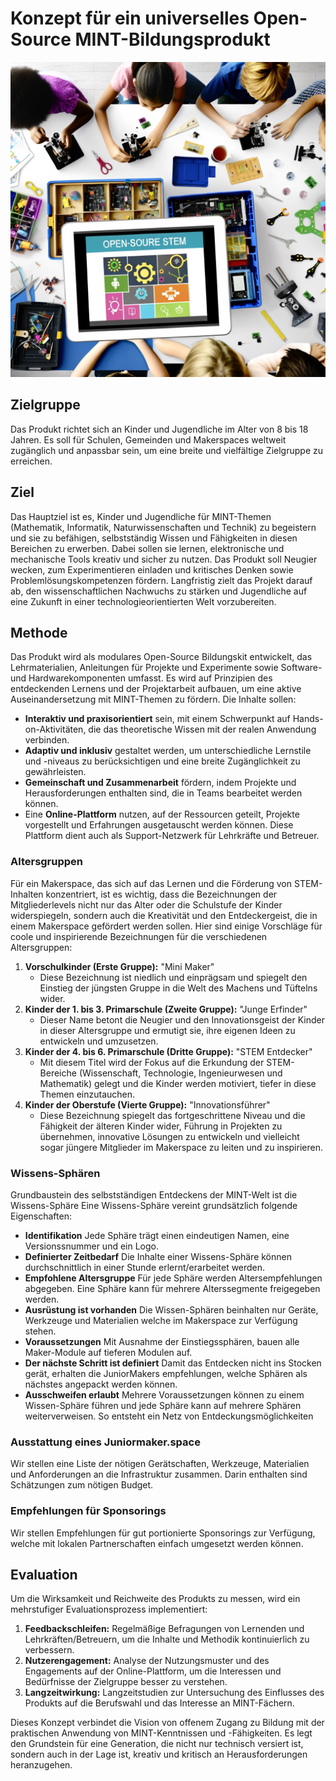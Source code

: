 # Konzept für ein universelles Open-Source MINT-Bildungsprodukt
![Anschauungsbild](../Conception/Themenbild%20JuniorMakers.webp)
## Zielgruppe
Das Produkt richtet sich an Kinder und Jugendliche im Alter von 8 bis 18 Jahren. Es soll für Schulen, Gemeinden und Makerspaces weltweit zugänglich und anpassbar sein, um eine breite und vielfältige Zielgruppe zu erreichen.

## Ziel
Das Hauptziel ist es, Kinder und Jugendliche für MINT-Themen (Mathematik, Informatik, Naturwissenschaften und Technik) zu begeistern und sie zu befähigen, selbstständig Wissen und Fähigkeiten in diesen Bereichen zu erwerben. Dabei sollen sie lernen, elektronische und mechanische Tools kreativ und sicher zu nutzen. Das Produkt soll Neugier wecken, zum Experimentieren einladen und kritisches Denken sowie Problemlösungskompetenzen fördern. Langfristig zielt das Projekt darauf ab, den wissenschaftlichen Nachwuchs zu stärken und Jugendliche auf eine Zukunft in einer technologieorientierten Welt vorzubereiten.

## Methode
Das Produkt wird als modulares Open-Source Bildungskit entwickelt, das Lehrmaterialien, Anleitungen für Projekte und Experimente sowie Software- und Hardwarekomponenten umfasst. Es wird auf Prinzipien des entdeckenden Lernens und der Projektarbeit aufbauen, um eine aktive Auseinandersetzung mit MINT-Themen zu fördern. Die Inhalte sollen:

- **Interaktiv und praxisorientiert** sein, mit einem Schwerpunkt auf Hands-on-Aktivitäten, die das theoretische Wissen mit der realen Anwendung verbinden.
- **Adaptiv und inklusiv** gestaltet werden, um unterschiedliche Lernstile und -niveaus zu berücksichtigen und eine breite Zugänglichkeit zu gewährleisten.
- **Gemeinschaft und Zusammenarbeit** fördern, indem Projekte und Herausforderungen enthalten sind, die in Teams bearbeitet werden können.
- Eine **Online-Plattform** nutzen, auf der Ressourcen geteilt, Projekte vorgestellt und Erfahrungen ausgetauscht werden können. Diese Plattform dient auch als Support-Netzwerk für Lehrkräfte und Betreuer.

### Altersgruppen
Für ein Makerspace, das sich auf das Lernen und die Förderung von STEM-Inhalten konzentriert, ist es wichtig, dass die Bezeichnungen der Mitgliederlevels nicht nur das Alter oder die Schulstufe der Kinder widerspiegeln, sondern auch die Kreativität und den Entdeckergeist, die in einem Makerspace gefördert werden sollen. Hier sind einige Vorschläge für coole und inspirierende Bezeichnungen für die verschiedenen Altersgruppen:

1. **Vorschulkinder (Erste Gruppe):** "Mini Maker"
   - Diese Bezeichnung ist niedlich und einprägsam und spiegelt den Einstieg der jüngsten Gruppe in die Welt des Machens und Tüftelns wider.
2. **Kinder der 1. bis 3. Primarschule (Zweite Gruppe):** "Junge Erfinder"
   - Dieser Name betont die Neugier und den Innovationsgeist der Kinder in dieser Altersgruppe und ermutigt sie, ihre eigenen Ideen zu entwickeln und umzusetzen.
3. **Kinder der 4. bis 6. Primarschule (Dritte Gruppe):** "STEM Entdecker"
   - Mit diesem Titel wird der Fokus auf die Erkundung der STEM-Bereiche (Wissenschaft, Technologie, Ingenieurwesen und Mathematik) gelegt und die Kinder werden motiviert, tiefer in diese Themen einzutauchen.
4. **Kinder der Oberstufe (Vierte Gruppe):** "Innovationsführer"
   - Diese Bezeichnung spiegelt das fortgeschrittene Niveau und die Fähigkeit der älteren Kinder wider, Führung in Projekten zu übernehmen, innovative Lösungen zu entwickeln und vielleicht sogar jüngere Mitglieder im Makerspace zu leiten und zu inspirieren.

### Wissens-Sphären
Grundbaustein des selbstständigen Entdeckens der MINT-Welt ist die Wissens-Sphäre
Eine Wissens-Sphäre vereint grundsätzlich folgende Eigenschaften: 

- **Identifikation** Jede Sphäre trägt einen eindeutigen Namen, eine Versionssnummer und ein Logo.
- **Definierter Zeitbedarf** Die Inhalte einer Wissens-Sphäre können durchschnittlich in einer Stunde erlernt/erarbeitet werden.
- **Empfohlene Altersgruppe** Für jede Sphäre werden Altersempfehlungen abgegeben. Eine Sphäre kann für mehrere Alterssegmente freigegeben werden.
- **Ausrüstung ist vorhanden** Die Wissen-Sphären beinhalten nur Geräte, Werkzeuge und Materialien welche im Makerspace zur Verfügung stehen. 
- **Voraussetzungen** Mit Ausnahme der Einstiegssphären, bauen alle Maker-Module auf tieferen Modulen auf.
- **Der nächste Schritt ist definiert** Damit das Entdecken nicht ins Stocken gerät, erhalten die JuniorMakers empfehlungen, welche Sphären als nächstes angepackt werden können.
- **Ausschweifen erlaubt** Mehrere Voraussetzungen können zu einem Wissen-Sphäre führen und jede Sphäre kann auf mehrere Sphären weiterverweisen. So entsteht ein Netz von Entdeckungsmöglichkeiten

### Ausstattung eines Juniormaker.space
Wir stellen eine Liste der nötigen Gerätschaften, Werkzeuge, Materialien und Anforderungen an die Infrastruktur zusammen. Darin enthalten sind Schätzungen zum nötigen Budget.

### Empfehlungen für Sponsorings
Wir stellen Empfehlungen für gut portionierte Sponsorings zur Verfügung, welche mit lokalen Partnerschaften einfach umgesetzt werden können.

## Evaluation
Um die Wirksamkeit und Reichweite des Produkts zu messen, wird ein mehrstufiger Evaluationsprozess implementiert:

1. **Feedbackschleifen:** Regelmäßige Befragungen von Lernenden und Lehrkräften/Betreuern, um die Inhalte und Methodik kontinuierlich zu verbessern.
3. **Nutzerengagement:** Analyse der Nutzungsmuster und des Engagements auf der Online-Plattform, um die Interessen und Bedürfnisse der Zielgruppe besser zu verstehen.
4. **Langzeitwirkung:** Langzeitstudien zur Untersuchung des Einflusses des Produkts auf die Berufswahl und das Interesse an MINT-Fächern.

Dieses Konzept verbindet die Vision von offenem Zugang zu Bildung mit der praktischen Anwendung von MINT-Kenntnissen und -Fähigkeiten. Es legt den Grundstein für eine Generation, die nicht nur technisch versiert ist, sondern auch in der Lage ist, kreativ und kritisch an Herausforderungen heranzugehen.